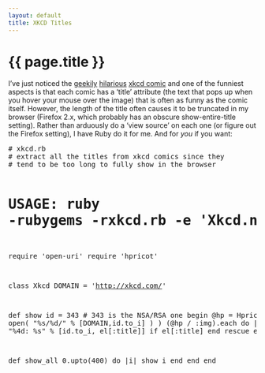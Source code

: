 ```yaml
---
layout: default
title: XKCD Titles 
---
```

# {{ page.title }}
<p>I’ve just noticed the <a href="http://xkcd.com/249/" title="Yes, I play blindfold chess; it says so on my resume">geekily</a> <a href="http://xkcd.com/234/" title="You see, when unix gets confused by spaces, you can tell it to ignore the space by " escaping it with a backslash which is pun on... oh never mind>hilarious</a> <a href="http://xkcd.com/" title="Click the link, dummy!">xkcd comic</a> and one of the funniest aspects is that each comic has a ‘title’ attribute (the text that pops up when you hover your mouse over the image) that is often as funny as the comic itself.  However, the length of the title often causes it to be truncated in my browser (Firefox 2.x, which probably has an obscure show-entire-title setting).  Rather than arduously do a ‘view source’ on each one (or figure out the Firefox setting), I have Ruby do it for me.  And for <em>you</em> if you want:</p>
<pre>
# xkcd.rb
# extract all the titles from xkcd comics since they
# tend to be too long to fully show in the browser

# USAGE: ruby -rubygems -rxkcd.rb -e 'Xkcd.new.show_all'

require 'open-uri'
require 'hpricot'

class Xkcd
  DOMAIN = 'http://xkcd.com/'

  def show id = 343  # 343 is the NSA/RSA one
    begin
      @hp = Hpricot.parse( open( "%s/%d/" % [DOMAIN,id.to_i] ) )
      (@hp / :img).each do |el|
        puts "%4d: %s" % [id.to_i, el[:title]] if el[:title]
      end
    rescue
    end
  end

  def show_all
    0.upto(400) do |i|
      show i
    end
  end
end</pre>
